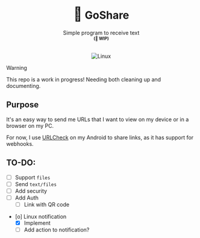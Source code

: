 <div align="center">
    <h1><b><span style="font-size: 1.3em">🔗</span> GoShare</b></h1>
    <span>Simple program to receive text<b><span style="font-size: 0.8em"> <br>(🚧 WIP)</span></b></span>
<br>
<br>

![Linux](https://img.shields.io/badge/-Linux-grey?logo=linux)

</div>

> [!WARNING]
> This repo is a work in progress!
> Needing both cleaning up and documenting.

## Purpose

It's an easy way to send me URLs that I want to view on my device or in a browser on my PC.

For now, I use [URLCheck](https://github.com/TrianguloY/URLCheck) on my Android to share links, as it has support for webhooks.

## TO-DO:

- [ ] Support `files`
- [ ] Send `text/files`
- [ ] Add security
- [ ] Add Auth
  - [ ] Link with QR code
- [o] Linux notification
  - [x] Implement
  - [ ] Add action to notification?
